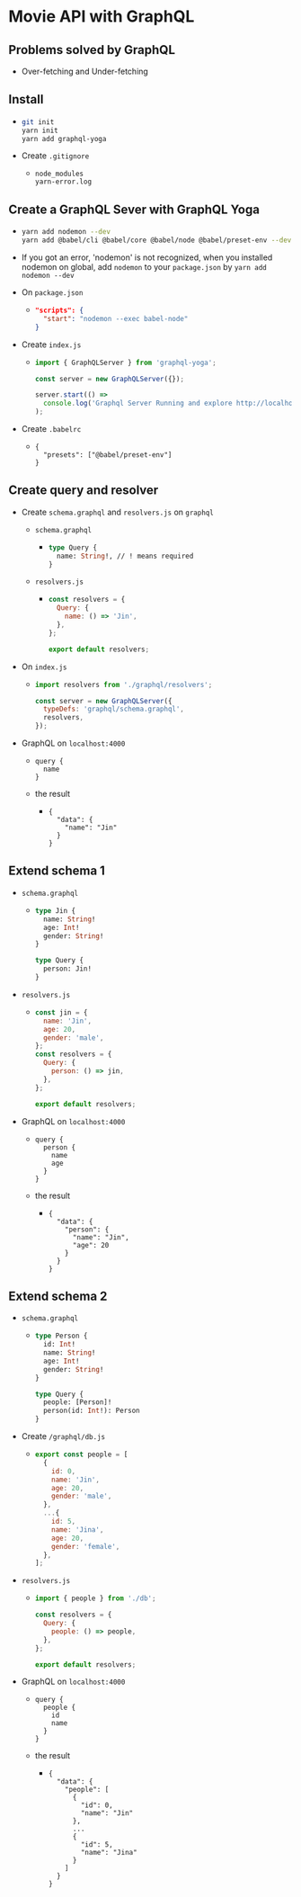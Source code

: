 # Movie API with GraphQL

## Problems solved by GraphQL

- Over-fetching and Under-fetching

## Install

- ```bash
  git init
  yarn init
  yarn add graphql-yoga
  ```

- Create `.gitignore`

  - ```git
    node_modules
    yarn-error.log
    ```

## Create a GraphQL Sever with GraphQL Yoga

- ```bash
  yarn add nodemon --dev
  yarn add @babel/cli @babel/core @babel/node @babel/preset-env --dev
  ```

- If you got an error, 'nodemon' is not recognized, when you installed nodemon on global, add `nodemon` to your `package.json` by `yarn add nodemon --dev`

- On `package.json`

  - ```json
    "scripts": {
      "start": "nodemon --exec babel-node"
    }
    ```

- Create `index.js`

  - ```js
    import { GraphQLServer } from 'graphql-yoga';

    const server = new GraphQLServer({});

    server.start(() =>
      console.log('Graphql Server Running and explore http://localhost:4000')
    );
    ```

- Create `.babelrc`

  - ```babel
    {
      "presets": ["@babel/preset-env"]
    }
    ```

## Create query and resolver

- Create `schema.graphql` and `resolvers.js` on `graphql`

  - `schema.graphql`

    - ```graphql
      type Query {
        name: String!, // ! means required
      }
      ```

  - `resolvers.js`

    - ```js
      const resolvers = {
        Query: {
          name: () => 'Jin',
        },
      };

      export default resolvers;
      ```

- On `index.js`

  - ```js
    import resolvers from './graphql/resolvers';

    const server = new GraphQLServer({
      typeDefs: 'graphql/schema.graphql',
      resolvers,
    });
    ```

- GraphQL on `localhost:4000`

  - ```query
    query {
      name
    }
    ```

  - the result

    - ```query
      {
        "data": {
          "name": "Jin"
        }
      }
      ```

## Extend schema 1

- `schema.graphql`

  - ```graphql
    type Jin {
      name: String!
      age: Int!
      gender: String!
    }

    type Query {
      person: Jin!
    }
    ```

- `resolvers.js`

  - ```js
    const jin = {
      name: 'Jin',
      age: 20,
      gender: 'male',
    };
    const resolvers = {
      Query: {
        person: () => jin,
      },
    };

    export default resolvers;
    ```

- GraphQL on `localhost:4000`

  - ```query
    query {
      person {
        name
        age
      }
    }
    ```

  - the result

    - ```query
      {
        "data": {
          "person": {
            "name": "Jin",
            "age": 20
          }
        }
      }
      ```

## Extend schema 2

- `schema.graphql`

  - ```graphql
    type Person {
      id: Int!
      name: String!
      age: Int!
      gender: String!
    }

    type Query {
      people: [Person]!
      person(id: Int!): Person
    }
    ```

- Create `/graphql/db.js`

  - ```js
    export const people = [
      {
        id: 0,
        name: 'Jin',
        age: 20,
        gender: 'male',
      },
      ...{
        id: 5,
        name: 'Jina',
        age: 20,
        gender: 'female',
      },
    ];
    ```

- `resolvers.js`

  - ```js
    import { people } from './db';

    const resolvers = {
      Query: {
        people: () => people,
      },
    };

    export default resolvers;
    ```

- GraphQL on `localhost:4000`

  - ```query
    query {
      people {
        id
        name
      }
    }
    ```

  - the result

    - ```query
      {
        "data": {
          "people": [
            {
              "id": 0,
              "name": "Jin"
            },
            ...
            {
              "id": 5,
              "name": "Jina"
            }
          ]
        }
      }
      ```
